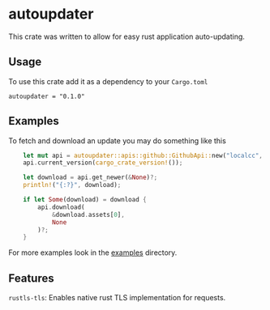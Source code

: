 # autoupdater

This crate was written to allow for easy rust application auto-updating.

## Usage

To use this crate add it as a dependency to your `Cargo.toml`

```
autoupdater = "0.1.0"
```

## Examples

To fetch and download an update you may do something like this

```rs
    let mut api = autoupdater::apis::github::GithubApi::new("localcc", "somerepo");
    api.current_version(cargo_crate_version!());

    let download = api.get_newer(&None)?;
    println!("{:?}", download);

    if let Some(download) = download {
        api.download(
            &download.assets[0],
            None
        )?;
    }
```

For more examples look in the [examples](https://github.com/localcc/autoupdater/examples) directory.

## Features

`rustls-tls`: Enables native rust TLS implementation for requests.
